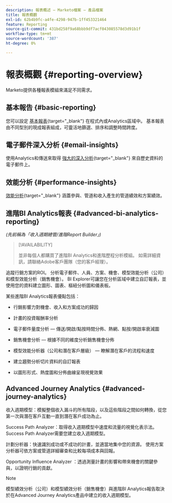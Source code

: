 ```yaml
---
description: 報表概述 — Marketo檔案 — 產品檔案
title: 報表概觀
exl-id: 62b4b9fc-a4fe-4298-947b-1ff453321464
feature: Reporting
source-git-commit: 431bd258f9a68bbb9df7acf043085578d3d91b1f
workflow-type: tm+mt
source-wordcount: '387'
ht-degree: 0%

---
```


# 報表概觀 {#reporting-overview}

Marketo提供各種報表模組來滿足不同需求。

## 基本報告 {#basic-reporting}

您可以設定 [基本報表](/help/marketo/product-docs/reporting/basic-reporting/report-types/report-type-overview.md){target="_blank"} 在程式內或Analytics區域中。 基本報表由不同型別的現成報表組成，可靈活地篩選、排序和調整時間跨度。

## 電子郵件深入分析 {#email-insights}

使用Analytics和傳送來取得 [強大的深入分析](/help/marketo/product-docs/reporting/email-insights/email-insights-overview.md){target="_blank"} 來自歷史資料的電子郵件上。

## 效能分析 {#performance-insights}

[效能分析](/help/marketo/product-docs/reporting/performance-insights/performance-insights-overview.md){target="_blank"} 涵蓋參與、管道和收入產生的管道績效和方案績效。

## 進階BI Analytics報表 {#advanced-bi-analytics-reporting}

_(先前稱為「收入週期總管/進階Report Builder」)_

>[!AVAILABILITY]
>
>並非每個人都購買了進階BI Analytics和進階歷程分析模組。 如需詳細資訊，請聯絡Adobe客戶團隊（您的客戶經理）。

追蹤行銷方案的ROI。 分析電子郵件、人員、方案、機會、模型效能分析（公司）和模型效能分析（銷售機會）。 BI Explorer可讓您在分析區域中建立自訂報表，並使用您的資料建立圖形、圖表、樞紐分析圖和儀表板。

某些進階BI Analytics報表優點包括：

* 行銷影響力對機會、收入和方案成功的歸因

* 計畫的投資報酬率分析

* 電子郵件量度分析 — 傳送/開啟/點按時間分佈、熱網、點按/開啟率衰減圖

* 銷售機會分析 — 根據不同的維度分析銷售機會分佈

* 模型效能分析器（公司和潛在客戶層級） — 瞭解潛在客戶的流程和速度

* 建立趨勢分析切片資料的自訂報表

* 以圖形形式、熱度圖和分佈曲線呈現視覺效果

## Advanced Journey Analytics {#advanced-journey-analytics}

收入週期模型：模擬整個收入漏斗的所有階段，以及這些階段之間如何轉換，從您第一次與潛在客戶互動一直到潛在客戶成功為止。

Success Path Analyzer：取得收入週期模型中速度和流量的視覺化表示法。 Success Path Analyzer需要您建立收入週期模型。

計劃分析器：快速識別成功或不成功的計畫，並適當地集中您的資源。 使用方案分析器可依方案或管道詳細審查和比較每項成本與回報。

Opportunity Influence Analyzer ：透過測量計畫的影響和帶來機會的關鍵參與，以證明行銷的貢獻。

>[!NOTE]
>
>模型績效分析（公司）和模型績效分析（銷售機會）與進階BI Analytics報告取決於在Advanced Journey Analytics產品中建立的收入週期模型。

